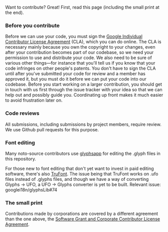 Want to contribute? Great! First, read this page (including the small print
at the end).

### Before you contribute
Before we can use your code, you must sign the
[Google Individual Contributor License
Agreement](https://cla.developers.google.com/about/google-individual)
(CLA), which you can do online. The CLA is necessary mainly because you own the
copyright to your changes, even after your contribution becomes part of our
codebase, so we need your permission to use and distribute your code. We also
need to be sure of various other things—for instance that you'll tell us if you
know that your code infringes on other people's patents. You don't have to sign
the CLA until after you've submitted your code for review and a member has
approved it, but you must do it before we can put your code into our codebase.
Before you start working on a larger contribution, you should get in touch with
us first through the issue tracker with your idea so that we can help out and
possibly guide you. Coordinating up front makes it much easier to avoid
frustration later on.

### Code reviews
All submissions, including submissions by project members, require review. We
use Github pull requests for this purpose.

### Font editing

Many noto-source contributors use [glyphsapp](https://glyphsapp.com/) for editing
the .glyph files in this repository.

For those new to font editing that don't yet want to invest in paid editing
software, there's also [TruFont](https://trufont.github.io/). The issue being that
TruFont works on .ufo files instead of .glyphs files, and though we have a way of
converting Glyphs -> UFO, a UFO -> Glyphs converter is yet to be built.
Relevant issue: googlei18n/glyphsLib#74

### The small print
Contributions made by corporations are covered by a different agreement than
the one above, the
[Software Grant and Corporate Contributor License
Agreement](https://cla.developers.google.com/about/google-corporate).
